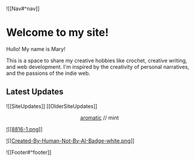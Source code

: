 ![[Nav#^nav]]

# Welcome to my site!

Hullo! My name is Mary!

This is a space to share my creative hobbies like crochet, creative writing, and web development. I'm inspired by the creativity of personal narratives, and the passions of the indie web.

## Latest Updates
![[SiteUpdates]]
[[OlderSiteUpdates]]

<!--Aromatic webclique-->
<p align="center"><a href="http://aromatic.wings.nu/">aromatic</a> // mint</p>

<!--Responsive Website button-->
<a href="https://kalechips.net/responsive/index">![[8816-1.png]]</a>

<!--Not by AI button-->
<a href="https://notbyai.fyi">![[Created-By-Human-Not-By-AI-Badge-white.png]]</a>

![[Footer#^footer]]